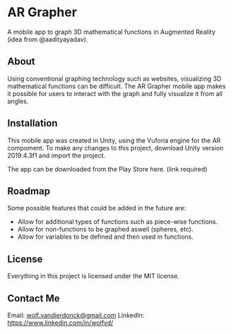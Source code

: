 # AR Grapher
A mobile app to graph 3D mathematical functions in Augmented Reality (idea from @aadityayadav).

## About
Using conventional graphing technology such as websites, visualizing 3D mathematical functions can be difficult. The AR Grapher mobile app makes it possible for users to interact with the graph and fully visualize it from all angles.

## Installation
This mobile app was created in Unity, using the Vuforia engine for the AR compoment. To make any changes to this project, download Unity version 2019.4.3f1 and import the project.

The app can be downloaded from the Play Store here. (link required)

## Roadmap
Some possible features that could be added in the future are:

* Allow for additional types of functions such as piece-wise functions.
* Allow for non-functions to be graphed aswell (spheres, etc).
* Allow for variables to be defined and then used in functions.

## License
Everything in this project is licensed under the MIT license.

## Contact Me
Email: wolf.vandierdonck@gmail.com
LinkedIn: https://www.linkedin.com/in/wolfvd/
